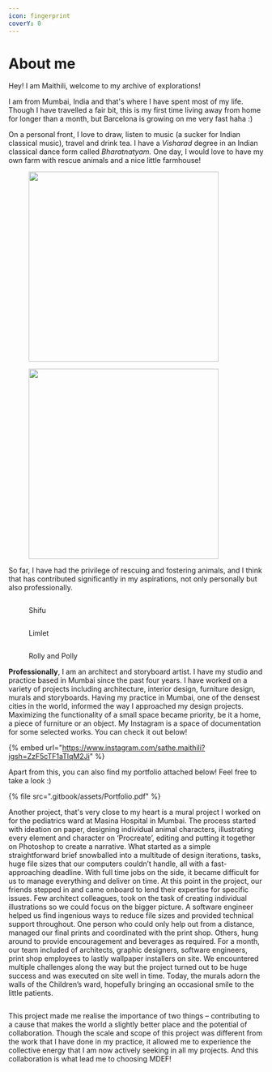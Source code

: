 ```yaml
---
icon: fingerprint
coverY: 0
---
```


# About me

Hey! I am Maithili, welcome to my archive of explorations!&#x20;

I am from Mumbai, India and that's where I have spent most of my life. Though I have travelled a fair bit, this is my first time living away from home for longer than a month, but Barcelona is growing on me very fast haha :)

On a personal front, I love to draw, listen to music (a sucker for Indian classical music), travel and drink tea. I have a _Visharad_ degree in an Indian classical dance form called _Bharatnatyam._ One day, I would love to have my own farm with rescue animals and a nice little farmhouse!

<div><figure><img src=".gitbook/assets/IMG_9887 (4).jpg" alt="" width="375"><figcaption></figcaption></figure> <figure><img src=".gitbook/assets/IMG_2444 (4).jpg" alt="" width="375"><figcaption></figcaption></figure></div>

So far, I have had the privilege of rescuing and fostering animals, and I think that has contributed significantly in my aspirations, not only personally but also professionally.

<div><figure><img src=".gitbook/assets/71D36023-A96C-4E50-8E64-5D9F93ECE000 (1).JPEG" alt=""><figcaption><p>Shifu</p></figcaption></figure> <figure><img src=".gitbook/assets/IMG_8257 (1).jpg" alt=""><figcaption><p>Limlet</p></figcaption></figure> <figure><img src=".gitbook/assets/B33F7D04-5F60-4982-A1D5-98DA3374E769 (1).JPEG" alt=""><figcaption><p>Rolly and Polly</p></figcaption></figure></div>



**Professionally**, I am an architect and storyboard artist. I have my studio and practice based in Mumbai since the past four years. I have worked on a variety of projects including architecture, interior design, furniture design, murals and storyboards. Having my practice in Mumbai, one of the densest cities in the world, informed the way I approached my design projects. Maximizing the functionality of a small space became priority, be it a home, a piece of furniture or an object. My Instagram is a space of documentation for some selected works. You can check it out below!&#x20;

{% embed url="https://www.instagram.com/sathe.maithili?igsh=ZzF5cTF1aTlqM2Ji" %}

Apart from this, you can also find my portfolio attached below! Feel free to take a look :)

{% file src=".gitbook/assets/Portfolio.pdf" %}

Another project, that's very close to my heart is a mural project I worked on for the pediatrics ward at Masina Hospital in Mumbai. The process started with ideation on paper, designing individual animal characters, illustrating every element and character on ‘Procreate’, editing and putting it together on Photoshop to create a narrative. What started as a simple straightforward brief snowballed into a multitude of design iterations, tasks, huge file sizes that our computers couldn’t handle, all with a fast-approaching deadline. With full time jobs on the side, it became difficult for us to manage everything and deliver on time. At this point in the project, our friends stepped in and came onboard to lend their expertise for specific issues. Few architect colleagues, took on the task of creating individual illustrations so we could focus on the bigger picture. A software engineer helped us find ingenious ways to reduce file sizes and provided technical support throughout. One person who could only help out from a distance, managed our final prints and coordinated with the print shop. Others, hung around to provide encouragement and beverages as required. For a month, our team included of architects, graphic designers, software engineers, print shop employees to lastly wallpaper installers on site. We encountered multiple challenges along the way but the project turned out to be huge success and was executed on site well in time. Today, the murals adorn the walls of the Children’s ward, hopefully bringing an occasional smile to the little patients.&#x20;

<figure><img src=".gitbook/assets/short wall SCALED.jpg" alt=""><figcaption></figcaption></figure>

This project made me realise the importance of two things – contributing to a cause that makes the world a slightly better place and the potential of collaboration. Though the scale and scope of this project was different from the work that I have done in my practice, it allowed me to experience the collective energy that I am now actively seeking in all my projects. And this collaboration is what lead me to choosing MDEF!

<div><figure><img src=".gitbook/assets/IMG_2647.jpg" alt=""><figcaption></figcaption></figure> <figure><img src=".gitbook/assets/IMG_2652.jpg" alt=""><figcaption></figcaption></figure></div>



